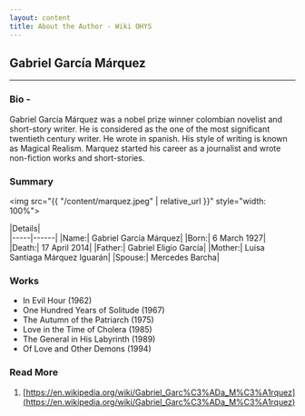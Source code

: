 ```yaml
---
layout: content
title: About the Author - Wiki OHYS
---
```



## Gabriel García Márquez

* * *

### Bio -

Gabriel García Márquez was a nobel prize winner colombian novelist and short-story writer. He is considered as the one of the most significant twentieth century writer. He wrote in spanish. His style of writing is known as Magical Realism. Marquez started his career as a journalist and wrote non-fiction works and short-stories.

### Summary
<img src="{{ "/content/marquez.jpeg" | relative_url }}" style="width: 100%">
<br>  

|Details|   
|-----|------|
|Name:| Gabriel García Márquez|
|Born:| 6 March 1927|
|Death:| 17 April 2014|
|Father:| Gabriel Eligio García|
|Mother:| Luisa Santiaga Márquez Iguarán|
|Spouse:| Mercedes Barcha|
 

### Works

*   In Evil Hour (1962)
*   One Hundred Years of Solitude (1967)
*   The Autumn of the Patriarch (1975)
*   Love in the Time of Cholera (1985)
*   The General in His Labyrinth (1989)
*   Of Love and Other Demons (1994)

### Read More

1.  [https://en.wikipedia.org/wiki/Gabriel_Garc%C3%ADa_M%C3%A1rquez](https://en.wikipedia.org/wiki/Gabriel_Garc%C3%ADa_M%C3%A1rquez)
